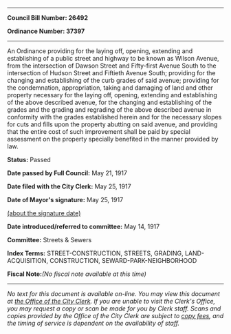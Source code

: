 

********

**Council Bill Number: 26492**
   
**Ordinance Number: 37397**
********

 An Ordinance providing for the laying off, opening, extending and establishing of a public street and highway to be known as Wilson Avenue, from the intersection of Dawson Street and Fifty-first Avenue South to the intersection of Hudson Street and Fiftieth Avenue South; providing for the changing and establishing of the curb grades of said avenue; providing for the condemnation, appropriation, taking and damaging of land and other property necessary for the laying off, opening, extending and establishing of the above described avenue, for the changing and establishing of the grades and the grading and regrading of the above described avenue in conformity with the grades established herein and for the necessary slopes for cuts and fills upon the property abutting on said avenue, and providing that the entire cost of such improvement shall be paid by special assessment on the property specially benefited in the manner provided by law.

**Status:** Passed
   
**Date passed by Full Council:** May 21, 1917
   
**Date filed with the City Clerk:** May 25, 1917
   
**Date of Mayor's signature:** May 25, 1917
   
[(about the signature date)](/~public/approvaldate.htm)
   
   
   
**Date introduced/referred to committee:** May 14, 1917
   
**Committee:** Streets & Sewers
   
   
**Index Terms:** STREET-CONSTRUCTION, STREETS, GRADING, LAND-ACQUISITION, CONSTRUCTION, SEWARD-PARK-NEIGHBORHOOD

**Fiscal Note:**_(No fiscal note available at this time)_
********

_No text for this document is available on-line. You may view this document at [the Office of the City Clerk](http://www.seattle.gov/leg/clerk/contactUs.htm). If you are unable to visit the Clerk's Office, you may request a copy or scan be made for you by Clerk staff. Scans and copies provided by the Office of the City Clerk are subject to [copy fees](http://clerk.seattle.gov/~public/clerkfees.htm), and the timing of service is dependent on the availability of staff._

